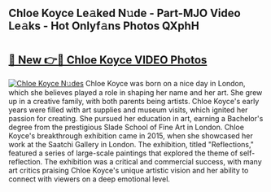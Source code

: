 ## Chloe Koyce Le𝚊ked N𝚞de - Part-MJO Video Le𝚊ks - Hot Onlyf𝚊ns Photos QXphH

# <h2><a href="http://ab90565.deff.icu/?id=Chloe+Koyce">🔗 New 👉🔴 Chloe Koyce VIDEO Photos</a></h2>

[![Chloe Koyce N𝚞des](https://i.imgur.com/rIISA9y.gif)](http://ab90565.deff.icu/?id=Chloe+Koyce)
Chloe Koyce was born on a nice day in London, which she believes played a role in shaping her name and her art. She grew up in a creative family, with both parents being artists. Chloe Koyce's early years were filled with art supplies and museum visits, which ignited her passion for creating. She pursued her education in art, earning a Bachelor's degree from the prestigious Slade School of Fine Art in London. Chloe Koyce's breakthrough exhibition came in 2015, when she showcased her work at the Saatchi Gallery in London. The exhibition, titled "Reflections," featured a series of large-scale paintings that explored the theme of self-reflection. The exhibition was a critical and commercial success, with many art critics praising Chloe Koyce's unique artistic vision and her ability to connect with viewers on a deep emotional level.
